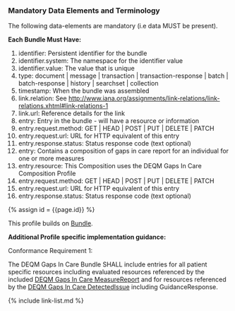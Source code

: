 <!--Begin Generated Intro Tag (DO NOT REMOVE)-->
### Mandatory Data Elements and Terminology
The following data-elements are mandatory (i.e data MUST be present).

**Each Bundle Must Have:**
1. identifier: Persistent identifier for the bundle
2. identifier.system: The namespace for the identifier value
3. identifier.value: The value that is unique
4. type: document \| message \| transaction \| transaction-response \| batch \| batch-response \| history \| searchset \| collection
5. timestamp: When the bundle was assembled
6. link.relation: See http://www.iana.org/assignments/link-relations/link-relations.xhtml#link-relations-1
7. link.url: Reference details for the link
8. entry: Entry in the bundle - will have a resource or information
9. entry.request.method: GET \| HEAD \| POST \| PUT \| DELETE \| PATCH
10. entry.request.url: URL for HTTP equivalent of this entry
11. entry.response.status: Status response code (text optional)
12. entry: Contains a composition of gaps in care report for an individual for one or more measures
13. entry.resource: This Composition uses the DEQM Gaps In Care Composition Profile
14. entry.request.method: GET \| HEAD \| POST \| PUT \| DELETE \| PATCH
15. entry.request.url: URL for HTTP equivalent of this entry
16. entry.response.status: Status response code (text optional)

<!--End Generated Intro (DO NOT REMOVE)-->


{% assign id = {{page.id}} %}

This profile builds on [Bundle](https://www.hl7.org/fhir/bundle.html).

**Additional Profile specific implementation guidance:**

Conformance Requirement 1:

The DEQM Gaps In Care Bundle SHALL include entries for all patient specific resources including evaluated resources referenced by the included [DEQM Gaps In Care MeasureReport](StructureDefinition-indv-measurereport-deqm.html) and for resources referenced by the [DEQM Gaps In Care DetectedIssue](StructureDefinition-gaps-detectedissue-deqm.html) including GuidanceResponse. 


<!-- ### Examples-->


{% include link-list.md %}
